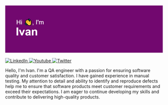 <img src="https://github.com/ivanpravada/ivanpravada/blob/main/git_logo.png"/></h1>

<div id="badges">
  <a href="https://www.linkedin.com/in/ivan-pravada-b88a42269/">
    <img src="![Ivan](https://img.shields.io/badge/linkedin-%230077B5.svg?style=for-the-badge&logo=linkedin&logoColor=white)" alt="LinkedIn"/>
  </a>
  <a href="your-youtube-URL">
    <img src="https://img.shields.io/badge/YouTube-red?style=for-the-badge&logo=youtube&logoColor=white" alt="Youtube"/>
  </a>
  <a href="your-twitter-URL">
    <img src="https://img.shields.io/badge/Twitter-blue?style=for-the-badge&logo=twitter&logoColor=white" alt="Twitter"/>
  </a>
</div>

Hello, I'm Ivan. I'm a QA engineer with a passion for ensuring software quality and customer satisfaction. I have  gained experience in manual testing. My attention to detail and ability to identify and reproduce defects help me to ensure that software products meet customer requirements and exceed their expectations. I am eager to continue developing my skills and contribute to delivering high-quality products.
